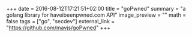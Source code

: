 +++
date = 2016-08-12T17:21:51+02:00
title = "goPwned"
summary = "a golang library for haveibeenpwned.com API"
image_preview = ""
math = false
tags = ["go", "secdev"]
external_link = "https://github.com/mavjs/goPwned"
+++

